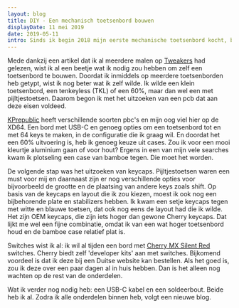 ```yaml
---
layout: blog
title: DIY - Een mechanisch toetsenbord bouwen
displayDate: 11 mei 2019
date: 2019-05-11
intro: Sinds ik begin 2018 mijn eerste mechanische toetsenbord kocht, ben ik verslaafd geraakt. Ik vind het heerlijk typen en mijn roze toetsenbord ziet er ook nog eens fantastisch uit. Ook heb ik sindsdien een ander plan in mijn hoofd; ik wil wel eens zelf een toetsenbord bouwen. Nu heb ik eindelijk de stap gezet.
---
```

Mede dankzij een artikel dat ik al meerdere malen op [Tweakers](https://tweakers.net/reviews/5799/maak-je-eigen-toetsenbord-zelf-een-60-procent-keyboard-bouwen.html) had gelezen, wist ik al een beetje wat ik nodig zou hebben om zelf een toetsenbord te bouwen. Doordat ik inmiddels op meerdere toetsenborden heb getypt, wist ik nog beter wat ik zelf wilde. Ik wilde een klein toetsenbord, een tenkeyless (TKL) of een 60%, maar dan wel een met pijltjestoetsen. Daarom begon ik met het uitzoeken van een pcb dat aan deze eisen voldeed.

[KPrepublic](https://kprepublic.com/) heeft verschillende soorten pbc's en mijn oog viel hier op de XD64. Een bord met USB-C en genoeg opties om een toetsenbord tot en met 64 keys te maken, in de configuratie die ik graag wil. En doordat het een 60% uitvoering is, heb ik genoeg keuze uit cases. Zou ik voor een mooi kleurtje aluminium gaan of voor hout? Ergens in een van mijn vele searches kwam ik plotseling een case van bamboe tegen. Die moet het worden.

De volgende stap was het uitzoeken van keycaps. Pijltjestoetsen waren een must voor mij en daarnaast zijn er nog verschillende opties voor bijvoorbeeld de grootte en de plaatsing van andere keys zoals shift. Op basis van de keycaps en layout die ik zou kiezen, moest ik ook nog een bijbehorende plate en stabilizers hebben. Ik kwam een setje keycaps tegen met witte en blauwe toetsen, dat ook nog eens de layout had die ik wilde. Het zijn OEM keycaps, die zijn iets hoger dan gewone Cherry keycaps. Dat lijkt me wel een fijne combinatie, omdat ik van een wat hoger toetsenbord houd en de bamboe case relatief plat is.

Switches wist ik al: ik wil al tijden een bord met [Cherry MX Silent Red](https://www.cherrymx.de/en/mx-original/mx-silent-red.html) switches. Cherry biedt zelf 'developer kits' aan met switches. Bijkomend voordeel is dat ik deze bij een Duitse website kan bestellen. Als het goed is, zou ik deze over een paar dagen al in huis hebben. Dan is het alleen nog wachten op de rest van de onderdelen.

Wat ik verder nog nodig heb: een USB-C kabel en een soldeerbout. Beide heb ik al. Zodra ik alle onderdelen binnen heb, volgt een nieuwe blog.
